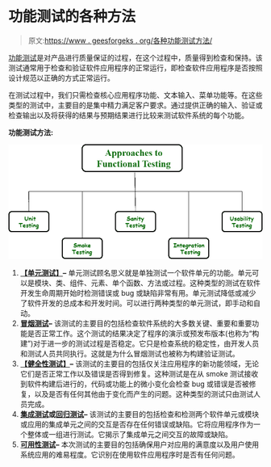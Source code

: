 # 功能测试的各种方法

> 原文:[https://www . geesforgeks . org/各种功能测试方法/](https://www.geeksforgeeks.org/various-approaches-to-functional-testing/)

[功能测试](https://www.geeksforgeeks.org/software-testing-functional-testing/)是对产品进行质量保证的过程，在这个过程中，质量得到检查和保持。该测试通常用于检查和验证软件应用程序的正常运行，即检查软件应用程序是否按照设计规范以正确的方式正常运行。

在测试过程中，我们只需检查核心应用程序功能、文本输入、菜单功能等。在这些类型的测试中，主要目的是集中精力满足客户要求。通过提供正确的输入、验证或检查输出以及将获得的结果与预期结果进行比较来测试软件系统的每个功能。

**功能测试方法:**

![](img/5d11f4dc73961e4865b6753036f1e6f4.png)

1.  **[【单元测试】](https://www.geeksforgeeks.org/unit-testing-software-testing/)–**
    单元测试顾名思义就是单独测试一个软件单元的功能。单元可以是模块、类、组件、元素、单个函数、方法或过程。这种类型的测试在软件开发生命周期开始时检测错误或 bug 或缺陷非常有用。单元测试降低或减少了软件开发的总成本和开发时间。可以进行两种类型的单元测试，即手动和自动。
2.  **[冒烟测试](https://www.geeksforgeeks.org/smoke-testing-software-testing/)–**
    该测试的主要目的包括检查软件系统的大多数关键、重要和重要功能是否正常工作。这个测试的结果决定了程序的演示或预发布版本(也称为“构建”)对于进一步的测试过程是否稳定。它只是检查系统的稳定性，由开发人员和测试人员共同执行。这就是为什么冒烟测试也被称为构建验证测试。
3.  **[【健全性测试】](https://www.geeksforgeeks.org/sanity-testing-software-testing/)–**
    该测试的主要目的包括仅关注应用程序的新功能领域，无论它们是否正常工作以及错误是否得到修复。这种测试是在从 smoke 测试接收到软件构建后进行的，代码或功能上的微小变化会检查 bug 或错误是否被修复，以及是否有任何其他由于变化而产生的问题。这种类型的测试只由测试人员完成。
4.  **[集成测试](https://www.geeksforgeeks.org/software-engineering-integration-testing/)或[回归测试](https://www.geeksforgeeks.org/software-engineering-regression-testing/)–**
    该测试的主要目的包括检查和检测两个软件单元或模块或应用的集成单元之间的交互是否存在任何错误或缺陷。它将应用程序作为一个整体或一组进行测试。它揭示了集成单元之间交互的故障或缺陷。
5.  **[可用性测试](https://www.geeksforgeeks.org/usability-testing/)–**
    本次测试的主要目的包括确保用户对应用的满意度以及用户使用系统应用的难易程度。它识别在使用软件应用程序时是否有任何问题。